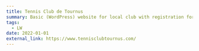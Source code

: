 ```yaml
---
title: Tennis Club de Tournus
summary: Basic (WordPress) website for local club with registration form
tags:
  - LW
date: 2022-01-01
external_link: https://www.tennisclubtournus.com/
---
```

